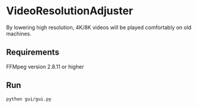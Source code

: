 # VideoResolutionAdjuster
By lowering high resolution, 4K/8K videos will be played comfortably on old machines.

## Requirements
FFMpeg version 2.8.11 or higher

## Run
`python gui/gui.py`
